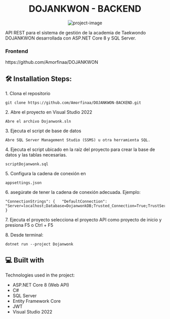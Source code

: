 <h1 align="center" id="title">DOJANKWON - BACKEND</h1>

<p align="center"><img src="https://socialify.git.ci/Amorfinaa/DOJANKWON-BACKEND/image?description=1&amp;font=Jost&amp;language=1&amp;name=1&amp;stargazers=1&amp;theme=Auto" alt="project-image"></p>

<p id="description">API REST para el sistema de gestión de la academia de Taekwondo DOJANKWON desarrollada con ASP.NET Core 8 y SQL Server.</p>
<h3>Frontend</h3>
https://github.com/Amorfinaa/DOJANKWON

<h2>🛠️ Installation Steps:</h2>

<p>1. Clona el repositorio</p>

```
git clone https://github.com/Amorfinaa/DOJANKWON-BACKEND.git
```

<p>2. Abre el proyecto en Visual Studio 2022</p>

```
Abre el archivo Dojanwonk.sln
```

<p>3. Ejecuta el script de base de datos</p>

```
Abre SQL Server Management Studio (SSMS) u otra herramienta SQL. 
```

<p>4. Ejecuta el script ubicado en la raíz del proyecto para crear la base de datos y las tablas necesarias.</p>

```
scriptDojanwonk.sql
```

<p>5. Configura la cadena de conexión en</p>

```
appsettings.json
```

<p>6. asegúrate de tener la cadena de conexión adecuada. Ejemplo:</p>

```
"ConnectionStrings": {   "DefaultConnection": "Server=localhost;Database=DojanwonkDB;Trusted_Connection=True;TrustServerCertificate=True;" }
```

<p>7. Ejecuta el proyecto selecciona el proyecto API como proyecto de inicio y presiona F5 o Ctrl + F5</p>

<p>8. Desde terminal:</p>

```
dotnet run --project Dojanwonk
```

  
  
<h2>💻 Built with</h2>

Technologies used in the project:

*   ASP.NET Core 8 (Web API)
*   C#
*   SQL Server
*   Entity Framework Core
*   JWT
*   Visual Studio 2022
